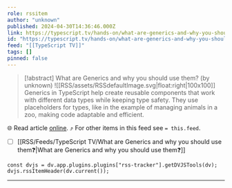 ```yaml
---
role: rssitem
author: "unknown"
published: 2024-04-30T14:36:46.000Z
link: https://typescript.tv/hands-on/what-are-generics-and-why-you-should-use-them/
id: "https://typescript.tv/hands-on/what-are-generics-and-why-you-should-use-them/"
feed: "[[TypeScript TV]]"
tags: []
pinned: false
---
```


> [!abstract] What are Generics and why you should use them? (by unknown)
> ![[RSS/assets/RSSdefaultImage.svg|float:right|100x100]] Generics in TypeScript help create reusable components that work with different data types while keeping type safety. They use placeholders for types, like in the example of managing animals in a zoo, making code adaptable and efficient.

🌐 Read article [online](https://typescript.tv/hands-on/what-are-generics-and-why-you-should-use-them/). ⤴ For other items in this feed see `= this.feed`.

- [ ] [[RSS/Feeds/TypeScript TV/What are Generics and why you should use them❓|What are Generics and why you should use them❓]]

~~~dataviewjs
const dvjs = dv.app.plugins.plugins["rss-tracker"].getDVJSTools(dv);
dvjs.rssItemHeader(dv.current());
~~~

- - -
